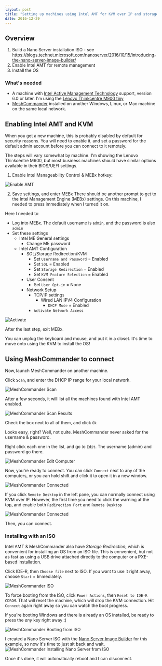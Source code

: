 ```yaml
---
layout: post
title: "Setting up machines using Intel AMT for KVM over IP and storage redirection"
date: 2016-12-29
---
```


## Overview

1. Build a Nano Server installation ISO - see https://blogs.technet.microsoft.com/nanoserver/2016/10/15/introducing-the-nano-server-image-builder/
2. Enable Intel AMT for remote management
3. Install the OS


### What's needed
- A machine with [Intel Active Management Technology](https://software.intel.com/sites/manageability/AMT_Implementation_and_Reference_Guide/default.htm?turl=WordDocuments%2Fkvmandintelamt.htm) support, version 6.0 or later. I'm using the [Lenovo Thinkcentre M900 tiny](http://shop.lenovo.com/us/en/desktops/thinkcentre/m-series-tiny/m900/)
- [MeshCommander](http://www.meshcommander.com/meshcommander) installed on another Windows, Linux, or Mac machine on the same local network.


## Enabling Intel AMT and KVM
When you get a new machine, this is probably disabled by default for security reasons. You will need to enable it, and set a password for the default admin account before you can connect to it remotely.

The steps will vary somewhat by machine. I'm showing the Lenovo Thinkcentre M900, but most business machines should have similar options available in their BIOS/UEFI settings.

1. Enable Intel Manageability Control & MEBx hotkey:

![Enable AMT]({{site.url}}/images/2016-12-29-intel-amt/enable-manageability.PNG)


2. Save settings, and enter MEBx
There should be another prompt to get to the Intel Management Engine (MEBx) settings. On this machine, I needed to press <Ctrl-P> immediately when I turned it on.

Here I needed to:
- Log into MEBx. The default username is `admin`, and the password is also `admin`
- Set these settings
    - Intel ME General settings
        - Change ME password
    - Intel AMT Configuration
        - SOL/Storage Redirection/KVM
            - Set `Username and Password` = Enabled
            - Set `SOL` = Enabled
            - Set `Storage Redirection` = Enabled
            - Set `KVM Feature Selection` = Enabled
        - User Consent
            - Set `User Opt-in` = None
        - Network Setup
            - TCP/IP settings
                - Wired LAN IPV4 Configuration
                    - `DHCP Mode` = Enabled
            - `Activate Network Access`

![Activate]({{site.url}}/images/2016-12-29-intel-amt/activate.png)

After the last step, exit MEBx.

You can unplug the keyboard and mouse, and put it in a closet. It's time to move onto using the KVM to install the OS!

## Using MeshCommander to connect

Now, launch MeshCommander on another machine.

Click `Scan`, and enter the DHCP IP range for your local network.

![MeshCommander Scan]({{site.url}}/images/2016-12-29-intel-amt/meshcommander-scan.PNG)

After a few seconds, it will list all the machines found with Intel AMT enabled.

![MeshCommander Scan Results]({{site.url}}/images/2016-12-29-intel-amt/meshcommander-results.PNG)

Check the box next to all of them, and click `Ok`

Looks easy, right? Well, not quite. MeshCommander never asked for the username & password.

Right click each one in the list, and go to `Edit`. The username (admin) and password go there.

![MeshCommander Edit Computer]({{site.url}}/images/2016-12-29-intel-amt/meshcommander-edit.PNG)

Now, you're ready to connect. You can click `Connect` next to any of the computers, or you can hold shift and click it to open it in a new window.

![MeshCommander Connected]({{site.url}}/images/2016-12-29-intel-amt/meshcommander-connected.PNG)

If you click `Remote Desktop` in the left pane, you can normally connect using KVM over IP. However, the first time you need to click the warning at the top, and enable both `Redirection Port` and `Remote Desktop`

![MeshCommander Connected]({{site.url}}/images/2016-12-29-intel-amt/meshcommander-redirection.PNG)

Then, you can connect.

### Installing with an ISO
Intel AMT & MeshCommander also have _Storage Redirection_, which is convenient for installing an OS from an ISO file. This is convenient, but not as fast as using a USB drive attached directly to the computer or a PXE-based installation.

Click IDE-R, then `Choose file` next to ISO. If you want to use it right away, choose `Start` = Immediately.

![MeshCommander ISO]({{site.url}}/images/2016-12-29-intel-amt/meshcommander-iso.PNG)

To force booting from the ISO, click `Power Actions`, then `Reset to IDE-R CDROM`. That will reset the machine, which will drop the KVM connection. Hit `Connect` again right away so you can watch the boot progress.

If you're booting Windows and there is already an OS installed, be ready to press the _any_ key right away :)

![MeshCommander Booting from ISO]({{site.url}}/images/2016-12-29-intel-amt/meshcommander-boot-iso.png)

I created a Nano Server ISO with the [Nano Server Image Builder](https://blogs.technet.microsoft.com/nanoserver/2016/10/15/introducing-the-nano-server-image-builder/) for this example, so now it's time to just sit back and wait.
![MeshCommander Installing Nano Server from ISO]({{site.url}}/images/2016-12-29-intel-amt/meshcommander-installing-nano.PNG)

Once it's done, it will automatically reboot and I can disconnect.

